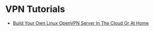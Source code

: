 # VPN Tutorials

* [Build Your Own Linux OpenVPN Server In The Cloud Or At Home](https://www.youtube.com/watch?v=IneAGgh9hQg)